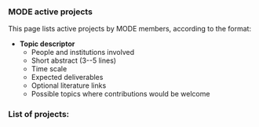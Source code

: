 ### MODE active projects

This page lists active projects by MODE members, according to the format:

- **Topic descriptor**
  - People and institutions involved
  - Short abstract (3--5 lines)
  - Time scale
  - Expected deliverables
  - Optional literature links
  - Possible topics where contributions would be welcome


### List of projects:


